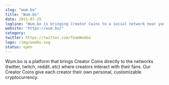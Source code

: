 ```yaml
---
slug: "wum.bo"
title: "Wum.bo"
date: 2021-07-25
logline: "Wum.bo is bringing Creator Coins to a social network near you."
website: "https://wum.bo/"
category:
twitter: https://twitter.com/TeamWumbo
logo: /img/wumbo.svg
status: open
---
```


Wum.bo is a platform that brings Creator Coins directly to the networks (twitter, twitch, reddit..etc) where creators interact with their fans. Our Creator Coins give each creator their own personal, customizable cryptocurrency.
